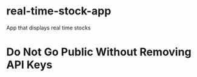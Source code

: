 # real-time-stock-app
App that displays real time stocks
# Do Not Go Public Without Removing API Keys
